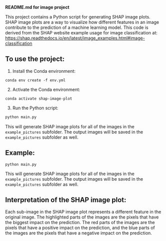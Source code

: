 **README.md for image project**

This project contains a Python script for generating SHAP image plots. SHAP image plots are a way to visualize how different features in an image contribute to the prediction of a machine learning model. This code is derived from the SHAP website example usage for image classification at: https://shap.readthedocs.io/en/latest/image_examples.html#image-classification

## To use the project:

1. Install the Conda environment:

```
conda env create -f env.yml
```

2. Activate the Conda environment:

```
conda activate shap-image-plot
```

3. Run the Python script:

```python
python main.py
```

This will generate SHAP image plots for all of the images in the `example_pictures` subfolder. The output images will be saved in the `example_pictures` subfolder as well.

## Example:

```
python main.py
```

This will generate SHAP image plots for all of the images in the `example_pictures` subfolder. The output images will be saved in the `example_pictures` subfolder as well.

## Interpretation of the SHAP image plot:

Each sub-image in the SHAP image plot represents a different feature in the original image. The highlighted parts of the images are the pixels that have the biggest impact on the prediction. The red parts of the images are the pixels that have a positive impact on the prediction, and the blue parts of the images are the pixels that have a negative impact on the prediction.
